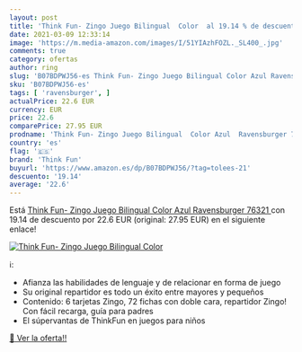 ```yaml
---
layout: post
title: 'Think Fun- Zingo Juego Bilingual  Color  al 19.14 % de descuento'
date: 2021-03-09 12:33:14
image: 'https://m.media-amazon.com/images/I/51YIAzhFOZL._SL400_.jpg'
comments: true
category: ofertas
author: ring
slug: 'B07BDPWJ56-es Think Fun- Zingo Juego Bilingual Color Azul Ravensburger...'
sku: 'B07BDPWJ56-es'
tags: [ 'ravensburger', ]
actualPrice: 22.6 EUR
currency: EUR
price: 22.6
comparePrice: 27.95 EUR
prodname: 'Think Fun- Zingo Juego Bilingual  Color Azul  Ravensburger 76321 '
country: 'es'
flag: '🇪🇸'
brand: 'Think Fun'
buyurl: 'https://www.amazon.es/dp/B07BDPWJ56/?tag=tolees-21'
descuento: '19.14'
average: '22.6'
---
```


Está [Think Fun- Zingo Juego Bilingual  Color Azul  Ravensburger 76321 ](https://www.amazon.es/dp/B07BDPWJ56/?tag=tolees-21) con 19.14 de descuento por 22.6 EUR (original: 27.95 EUR) en el siguiente enlace!

[![Think Fun- Zingo Juego Bilingual  Color ](https://m.media-amazon.com/images/I/51YIAzhFOZL._SL400_.jpg)](https://www.amazon.es/dp/B07BDPWJ56/?tag=tolees-21)

ℹ️:

- Afianza las habilidades de lenguaje y de relacionar en forma de juego
- Su original repartidor es todo un éxito entre mayores y pequeños
- Contenido: 6 tarjetas Zingo, 72 fichas con doble cara, repartidor Zingo! Con fácil recarga, guía para padres
- El súpervantas de ThinkFun en juegos para niños

[🛒 Ver la oferta!!](https://www.amazon.es/dp/B07BDPWJ56/?tag=tolees-21)
